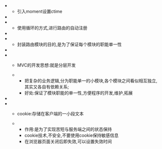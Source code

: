 - - 引入moment设置ctime

-  

- - 使用循环的方式,进行路由的自动注册

-  

- - 封装路由模块的目的,是为了保证每个模块的职能单一性

-  

- - MVC的开发思想:就是分层开发

  - - 把复杂的业务逻辑,分为职能单一的小模块,各个模块之间看似相互独立,其实又各自有依赖关系;
    - 好处:保证了模块职能的单一性,方便程序的开发,维护,拓展

-  

- - cookie:存储在客户端的一小段文本

  - - 作用:是为了实现苦短与服务端之间的状态保持
    - cookie技术,不安全,不要使用cookie保持敏感信息
    - 在浏览器页面关闭后即失效,可以设置失效时间